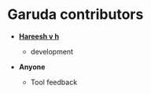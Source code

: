 # Garuda contributors

* **[Hareesh v h](https://github.com/hack4tech-h)**
  * development
  
* **Anyone**
  * Tool feedback

